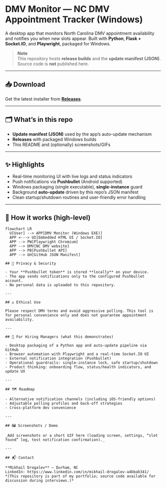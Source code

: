 # DMV Monitor — NC DMV Appointment Tracker (Windows)

A desktop app that monitors North Carolina DMV appointment availability and notifies you when new slots appear. Built with **Python**, **Flask + Socket.IO**, and **Playwright**, packaged for Windows.

> **Note**  
> This repository hosts **release builds** and the **update manifest (JSON)**. Source code is **not** published here.

---

## 📥 Download

Get the latest installer from **[Releases](https://github.com/GizRedY/DMV-Monitor-Gumroad_Updates/releases)**.

---

## 🗂 What’s in this repo

- **Update manifest (JSON)** used by the app’s auto-update mechanism  
- **Releases** with packaged Windows builds  
- This README and (optionally) screenshots/GIFs

---

## ✨ Highlights

- Real-time monitoring UI with live logs and status indicators  
- Push notifications via **Pushbullet** (Android supported)  
- Windows packaging (single executable), **single-instance** guard  
- Background **auto-update** driven by this repo’s JSON manifest  
- Clean startup/shutdown routines and user-friendly error handling

---

## 🧭 How it works (high-level)

```mermaid
flowchart LR
  U[User] --> APP[DMV Monitor (Windows EXE)]
  APP <---> UI[Embedded HTML UI / Socket.IO]
  APP --> PW[Playwright Chromium]
  APP --> DMV[NC DMV website]
  APP --> PB[Pushbullet API]
  APP --> GH[GitHub JSON Manifest]

## 🔐 Privacy & Security

- Your **Pushbullet token** is stored **locally** on your device.
- The app sends notifications only to the configured Pushbullet account.
- No personal data is uploaded to this repository.

---

## ⚖️ Ethical Use

Please respect DMV terms and avoid aggressive polling. This tool is for personal convenience only and does not guarantee appointment availability.

---

## 🧩 For Hiring Managers (what this demonstrates)

- Desktop packaging of a Python app and auto-update pipeline via GitHub
- Browser automation with Playwright and a real-time Socket.IO UI
- External notification integration (Pushbullet)
- Operational guardrails: single-instance lock, safe startup/shutdown
- Product thinking: onboarding flow, status/health indicators, and update UX

---

## 🗺 Roadmap

- Alternative notification channels (including iOS-friendly options)
- Adjustable polling profiles and back-off strategies
- Cross-platform dev convenience

---

## 🖼 Screenshots / Demo

_Add screenshots or a short GIF here (loading screen, settings, “slot found” log, test notification confirmation)._

---

## 📬 Contact

**Mikhail Drogalev** — Durham, NC  
LinkedIn: https://www.linkedin.com/in/mikhail-drogalev-a4bbab341/  
*(This repository is part of my portfolio; source code available for discussion during interviews.)*

